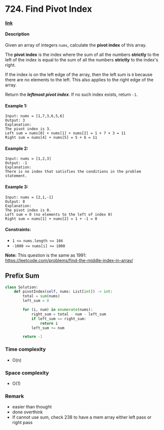 # 724. Find Pivot Index

#### [link](https://leetcode.com/problems/XXX/)

#### Description
Given an array of integers `nums`, calculate the **pivot index** of this array.

The **pivot index** is the index where the sum of all the numbers **strictly** to the left of the index is equal to the sum of all the numbers **strictly** to the index's right.

If the index is on the left edge of the array, then the left sum is `0` because there are no elements to the left. This also applies to the right edge of the array.

Return the ***leftmost pivot index***. If no such index exists, return `-1`.

#### Example 1:
```
Input: nums = [1,7,3,6,5,6]
Output: 3
Explanation:
The pivot index is 3.
Left sum = nums[0] + nums[1] + nums[2] = 1 + 7 + 3 = 11
Right sum = nums[4] + nums[5] = 5 + 6 = 11
```

#### Example 2:
```
Input: nums = [1,2,3]
Output: -1
Explanation:
There is no index that satisfies the conditions in the problem statement.
```

#### Example 3:
```
Input: nums = [2,1,-1]
Output: 0
Explanation:
The pivot index is 0.
Left sum = 0 (no elements to the left of index 0)
Right sum = nums[1] + nums[2] = 1 + -1 = 0
```

#### Constraints:
* `1 <= nums.length <= 104`
* `-1000 <= nums[i] <= 1000`

**Note:** This question is the same as 1991: https://leetcode.com/problems/find-the-middle-index-in-array/

## Prefix Sum
```python
class Solution:
    def pivotIndex(self, nums: List[int]) -> int:
        total = sum(nums)
        left_sum = 0

        for (i, num) in enumerate(nums):
            right_sum = total - num - left_sum
            if left_sum == right_sum:
                return i
            left_sum += num

        return -1
```
### Time complexity
* O(n)
### Space complexity
* O(1)
### Remark
* easier than thought
* done overthink
* If cannot use sum, check 238 to have a mem array either left pass or right pass